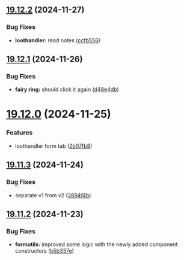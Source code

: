## [19.12.2](https://github.com/Torwent/WaspLib/compare/v19.12.1...v19.12.2) (2024-11-27)


### Bug Fixes

* **loothandler:** read notes ([ccfb556](https://github.com/Torwent/WaspLib/commit/ccfb5564a4fa1caac96a1a20e8c5f5754c4a2680))



## [19.12.1](https://github.com/Torwent/WaspLib/compare/v19.12.0...v19.12.1) (2024-11-26)


### Bug Fixes

* **fairy ring:** should click it again ([d48e4db](https://github.com/Torwent/WaspLib/commit/d48e4dbf1a0b4a37d624e2c204872cbced945f9e))



# [19.12.0](https://github.com/Torwent/WaspLib/compare/v19.11.3...v19.12.0) (2024-11-25)


### Features

* loothandler form tab ([2b07fb8](https://github.com/Torwent/WaspLib/commit/2b07fb86215523182d8ea6212b55b4541098fbe9))



## [19.11.3](https://github.com/Torwent/WaspLib/compare/v19.11.2...v19.11.3) (2024-11-24)


### Bug Fixes

* separate v1 from v2 ([3894f4b](https://github.com/Torwent/WaspLib/commit/3894f4b9b67822d31e1f72136f968e05caaabe67))



## [19.11.2](https://github.com/Torwent/WaspLib/compare/v19.11.1...v19.11.2) (2024-11-23)


### Bug Fixes

* **formutils:** improved some logic with the newly added component constructors ([b5b337e](https://github.com/Torwent/WaspLib/commit/b5b337e0de3450ea64cfdaf18eb975826da0ea32))



